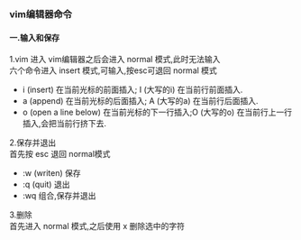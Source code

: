 ### vim编辑器命令  
#### 一.输入和保存  
1.vim 进入 vim编辑器之后会进入 normal 模式,此时无法输入  
六个命令进入 insert 模式,可输入,按esc可退回 normal 模式  
- i (insert) 在当前光标的前面插入; I (大写的i) 在当前行前面插入.    
- a (append) 在当前光标的后面插入; A (大写的a) 在当前行后面插入.
- o (open a line below) 在当前光标的下一行插入;O (大写的o) 在当前行上一行插入,会把当前行挤下去.  

2.保存并退出  
首先按 esc 退回 normal模式  
- :w (writen) 保存  
- :q (quit) 退出
- :wq 组合,保存并退出 

3.删除  
首先进入 normal 模式,之后使用 x 删除选中的字符
